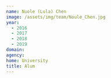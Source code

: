 ```yaml
---
name: Nuole (Lula) Chen
image: /assets/img/team/Noule_Chen.jpg
year: 
  - 2016
  - 2017
  - 2018
  - 2019
domain:
agency:
home: University
title: Alum
---
```

